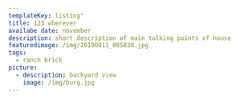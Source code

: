```yaml
---
templateKey: listing"
title: 123 wherever
availabe date: november
description: short description of main talking points of house
featuredimage: /img/20190811_085838.jpg
tags:
  - ranch brick
picture:
  - description: backyard view
    image: /img/burg.jpg
---
```



